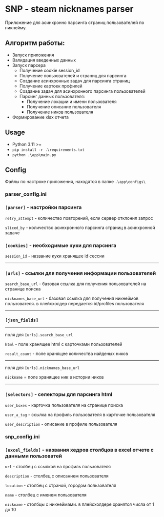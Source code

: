 # SNP - steam nicknames parser
Приложение для асинхронно парсинга страниц пользователей по никнейму.

## Алгоритм работы:
- Запуск приложения
- Валидация введенных данных
- Запуск парсера
  - Получение cookie session_id
  - Получение пользователей и страниц для парсинга
  - Создание асинхронных задач для парсинга страниц
  - Получение картоек профилей
  - Создание задач для асинхронного парсинга пользователей
  - Парсинг данных пользователя:
      - Получение локации и имени пользователя
      - Получение описание пользователя
      - Получение ников пользователя
- Формирование xlsx отчета

## Usage
  - Python 3.11 >=
  - `pip install -r .\requirements.txt`
  - `python .\app\main.py`
    
## Config
Файлы по настроке приложения, находятся в папке `.\app\configs\`

### parser_config.ini
### `[parser]` - настройки парсинга

`retry_attempt` - количество повторений, если сервер отклонил запрос

`sliced_by` - количество асинхронного парсинга страниц в асинхронной задаче

### `[cookies]` - необходимые куки для парсинга

`session_id` - название куки хранящее id сессии
___
### `[urls]` - ссылки для получения информации пользователей


`search_base_url` - базовая ссылка для получения пользователей на странице поиска

`nicknames_base_url` - базовая ссылка для получения никнеймов пользователя. в плейсхолдер передается id/profiles пользователя

___
### `[json_fields]` 
___
поля для `[urls].search_base_url`

`html` - поле хранящее html с карточками пользователей

`result_count` - поле хранящее количества найденых ников
___

поля для `[urls].nicknames_base_url`

`nickname` = поле хранящее ник в истории ников
___

### `[selectors]` - селекторы для парсинга html

`user_boxes` - карточка пользователя на странице поиска

`user_a_tag` - ссылка на профиль пользователя в карточке пользователя

`user_description` - описание в профиле пользователя

### snp_config.ini
### `[excel_fields]` - названия хедров столбцов в excel отчете с данными пользоватей

`url` - столбец с ссылкой на профиль пользователя

`description` - столбец с описанием пользователя

`location` - столбец с страной, городом пользователя

`name` - столбец с именем пользователя

`nickname` - столбцы с никнеймами. в плейсхолдере хранятся числа от 1 до 10

